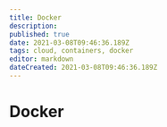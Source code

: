 ```yaml
---
title: Docker
description: 
published: true
date: 2021-03-08T09:46:36.189Z
tags: cloud, containers, docker
editor: markdown
dateCreated: 2021-03-08T09:46:36.189Z
---
```


# Docker
